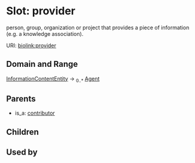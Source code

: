 
# Slot: provider


person, group, organization or project that provides a piece of information (e.g. a knowledge association).

URI: [biolink:provider](https://w3id.org/biolink/vocab/provider)


## Domain and Range

[InformationContentEntity](InformationContentEntity.md) &#8594;  <sub>0..\*</sub> [Agent](Agent.md)

## Parents

 *  is_a: [contributor](contributor.md)

## Children


## Used by

